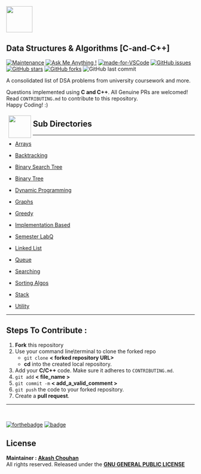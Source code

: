 ## <code><img src = "./datastructureIcon.png" width="70px" ></code>

## **Data Structures & Algorithms [C-and-C++]**

[![Maintenance](https://img.shields.io/badge/Maintained%3F-yes-green.svg)](https://GitHub.com/Naereen/StrapDown.js/graphs/commit-activity "Repo Maintained")
[![Ask Me Anything !](https://img.shields.io/badge/Ask%20me-anything-1abc9c.svg)](https://GitHub.com/akashchouhan16/ "github.com/akashchouhan16")
[![made-for-VSCode](https://img.shields.io/badge/Made%20for-VSCode-1f425f.svg)](https://code.visualstudio.com/ "VSCODE") 
[![GitHub issues](https://img.shields.io/github/issues/akashchouhan16/Crypto-Dash.svg)](https://github.com/akashchouhan16/Data-structures-in-C-CPP/issues) [![GitHub stars](https://img.shields.io/github/stars/akashchouhan16/Data-structures-in-C-CPP.svg?style=social)](https://github.com/akashchouhan16/Data-structures-in-C-CPP/stargazers) [![GitHub forks](https://img.shields.io/github/forks/akashchouhan16/Data-structures-in-C-CPP.svg?style=social)](https://github.com/akashchouhan16/Data-structures-in-C-CPP/network) ![GitHub last commit](https://img.shields.io/github/last-commit/akashchouhan16/Data-structures-in-C-CPP.svg)

A consolidated list of DSA problems from university coursework and more.

Questions implemented using **C and C++**. All Genuine PRs are welcomed! Read `CONTRIBUTING.md` to contribute to this repository. <br/>
Happy Coding! :)

<img src="./assets/DSA_Topics.png" width="60px" style="float:left; padding:.35rem"/>

## Sub Directories

---

- [Arrays](https://github.com/akashchouhan16/Basic-Data-structures-in-C/tree/master/Arrays "View sub-directory")
- [Backtracking](https://github.com/akashchouhan16/Basic-Data-structures-in-C/tree/master/Backtracking "View sub-directory")
- [Binary Search Tree](https://github.com/akashchouhan16/Basic-Data-structures-in-C/tree/master/Binary%20Search%20Tree "View sub-directory")
- [Binary Tree](https://github.com/akashchouhan16/Basic-Data-structures-in-C/tree/master/Binary%20Tree "View sub-directory")
- [Dynamic Programming](https://github.com/akashchouhan16/Basic-Data-structures-in-C/tree/master/DynamicProgramming "View sub-directory")
- [Graphs](https://github.com/akashchouhan16/Basic-Data-structures-in-C/tree/master/Graphs "View sub-directory")
- [Greedy](https://github.com/akashchouhan16/Basic-Data-structures-in-C/tree/master/Greedy "View sub-directory")
- [Implementation Based](https://github.com/akashchouhan16/Data-structures-in-C-CPP/tree/master/Implementations "View sub-directory")

- [Semester LabQ](https://github.com/akashchouhan16/Basic-Data-structures-in-C/tree/master/ExtraDSAQ "View sub-directory")
- [Linked List](https://github.com/akashchouhan16/Basic-Data-structures-in-C/tree/master/Linkedlist "View sub-directory")
- [Queue](https://github.com/akashchouhan16/Basic-Data-structures-in-C/tree/master/Queue "View sub-directory")
- [Searching](https://github.com/akashchouhan16/Basic-Data-structures-in-C-CPP/tree/master/Searching "View sub-directory")
- [Sorting Algos](https://github.com/akashchouhan16/Basic-Data-structures-in-C/tree/master/SortingAlgorithms)
- [Stack](https://github.com/akashchouhan16/Data-structures-in-C-CPP/tree/master/Stack "View sub-directory")
- [Utility](https://github.com/akashchouhan16/Data-structures-in-C-CPP/tree/master/Utility "View sub-directory")

---

## Steps To Contribute :

1. **Fork** this repository
2. Use your command line\terminal to clone the forked repo
   - `git clone` **< forked repository URL>**
   - **cd** into the created local repository.
3. Add your **C/C++** code. Make sure it adheres to `CONTRIBUTING.md`.
4. `git add` **< file_name >**
5. `git commit -m` **< add_a_valid_comment >**
6. `git push` the code to your forked repository.
7. Create a **pull request**.

---

<br>

[![forthebadge](https://forthebadge.com/images/badges/open-source.svg)](https://forthebadge.com)
[![badge](./assets/powered-by-enthusiasm.svg)](https://forthebadge.com)
## License
**Maintainer : [ Akash Chouhan](https://github.com/akashchouhan16/ "Akash Chouhan Profile")** </br>
All rights reserved. Released under the **[GNU GENERAL PUBLIC LICENSE](https://github.com/akashchouhan16/Data-structures-in-C-CPP/blob/master/LICENSE "License")**


